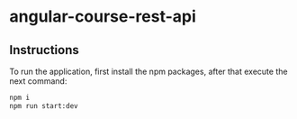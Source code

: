 # angular-course-rest-api

## Instructions

To run the application, first install the npm packages, after that execute the next command:

```bash
npm i
npm run start:dev
```
